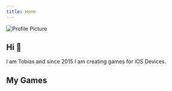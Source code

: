 ```yaml
---
title: Home
---
```


![Profile Picture](/icon_pzzl.jpg)

## Hi &#128075;

I am Tobias and since 2015 I am creating games for iOS Devices.

## My Games
